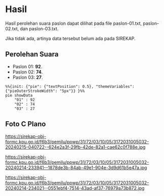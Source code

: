 # Hasil

Hasil perolehan suara paslon dapat dilihat pada file paslon-01.txt, paslon-02.txt, dan paslon-03.txt.

Jika tidak ada, artinya data tersebut belum ada pada SIREKAP.

## Perolehan Suara

 * Paslon 01: **92**.
 * Paslon 02: **74**.
 * Paslon 03: **27**.

```mermaid
%%{init: {"pie": {"textPosition": 0.5}, "themeVariables": {"pieOuterStrokeWidth": "5px"}} }%%
pie showData
    "01" : 92
    "02" : 74
    "03" : 27
```
## Foto C Plano

https://sirekap-obj-formc.kpu.go.id/f6b3/pemilu/ppwp/31/72/03/10/05/3172031005032-20240215-040722--624e2a3f-29fb-42de-82a1-cae62c0f788e.jpg

https://sirekap-obj-formc.kpu.go.id/f6b3/pemilu/ppwp/31/72/03/10/05/3172031005032-20240214-233941--1878de3b-84ab-49e1-904e-3d9d61b5e47a.jpg

https://sirekap-obj-formc.kpu.go.id/f6b3/pemilu/ppwp/31/72/03/10/05/3172031005032-20240214-234021--0551ebf4-7514-43ad-af37-76979a73b872.jpg
